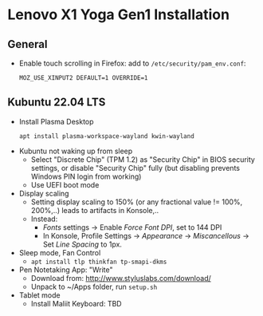 Lenovo X1 Yoga Gen1 Installation
================================

General
-------
- Enable touch scrolling in Firefox: add to `/etc/security/pam_env.conf`:
  ```
  MOZ_USE_XINPUT2 DEFAULT=1 OVERRIDE=1
  ```

Kubuntu 22.04 LTS
-----------------

- Install Plasma Desktop
  ```
  apt install plasma-workspace-wayland kwin-wayland
  ```
- Kubuntu not waking up from sleep
  - Select "Discrete Chip" (TPM 1.2) as "Security Chip" in BIOS security settings, or disable "Security Chip" fully (but disabling prevents Windows PIN login from working)
  - Use UEFI boot mode
- Display scaling
  - Setting display scaling to 150% (or any fractional value != 100%, 200%,..) leads to artifacts in Konsole,..
  - Instead:
    - *Fonts* settings -> Enable *Force Font DPI*, set to 144 DPI
    - In Konsole, Profile Settings -> *Appearance* -> *Miscancellous* -> Set *Line Spacing* to 1px.
- Sleep mode, Fan Control
  - `apt install tlp thinkfan tp-smapi-dkms`
- Pen Notetaking App: "Write"
  - Download from: http://www.styluslabs.com/download/
  - Unpack to ~/Apps folder, run `setup.sh`
- Tablet mode
  - Install Maliit Keyboard: TBD
